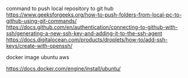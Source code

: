 command to push local repository to git hub
https://www.geeksforgeeks.org/how-to-push-folders-from-local-pc-to-github-using-git-commands/ 
https://docs.github.com/en/authentication/connecting-to-github-with-ssh/generating-a-new-ssh-key-and-adding-it-to-the-ssh-agent
https://docs.digitalocean.com/products/droplets/how-to/add-ssh-keys/create-with-openssh/

docker image ubuntu aws

https://docs.docker.com/engine/install/ubuntu/



